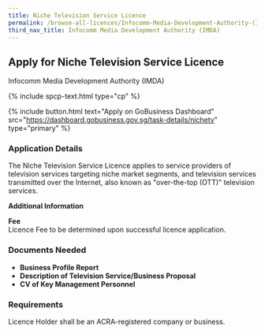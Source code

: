 ```yaml
---
title: Niche Television Service Licence
permalink: /browse-all-licences/Infocomm-Media-Development-Authority-(IMDA)/Niche-Television-Service-Licence
third_nav_title: Infocomm Media Development Authority (IMDA)
---
```


## Apply for Niche Television Service Licence

Infocomm Media Development Authority (IMDA)

{% include spcp-text.html type="cp" %}

{% include button.html text="Apply on GoBusiness Dashboard" src="https://dashboard.gobusiness.gov.sg/task-details/nichetv" type="primary" %}

<H3>Application Details</H3>

<p>The Niche Television Service Licence applies to service providers of television services targeting niche market segments, and television services transmitted over the Internet, also known as "over-the-top (OTT)" television services.</p>

<strong>Additional Information</strong>

<p><strong>Fee</strong><br>Licence Fee to be determined upon successful licence application.</p>

<H3>Documents Needed</H3>

<ul>
<li><strong>Business Profile Report</strong></li>
<li><strong>Description of Television Service/Business Proposal</strong></li>
<li><strong>CV of Key Management Personnel</strong></li>
</ul>

<H3>Requirements</H3>

Licence Holder shall be an ACRA-registered company or business.

